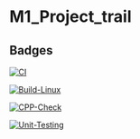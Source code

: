 # M1_Project_trail

## Badges

[![CI](https://github.com/Kharepooja1999/M1_Project_trail/actions/workflows/main.yml/badge.svg)](https://github.com/Kharepooja1999/M1_Project_trail/actions/workflows/main.yml)

[![Build-Linux](https://github.com/Kharepooja1999/M1_Project_trail/actions/workflows/Build.yml/badge.svg)](https://github.com/Kharepooja1999/M1_Project_trail/actions/workflows/Build.yml)

[![CPP-Check](https://github.com/Kharepooja1999/M1_Project_trail/actions/workflows/Cpp.yml/badge.svg)](https://github.com/Kharepooja1999/M1_Project_trail/actions/workflows/Cpp.yml)

[![Unit-Testing](https://github.com/Kharepooja1999/M1_Project_trail/actions/workflows/Unit.yml/badge.svg)](https://github.com/Kharepooja1999/M1_Project_trail/actions/workflows/Unit.yml)



